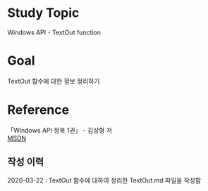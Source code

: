 # Study Topic
  
Windows API - TextOut function  
  
# Goal
  
TextOut 함수에 대한 정보 정리하기  
  
# Reference
  
「Windows API 정복 1권」 - 김상형 저  
<a href = "https://docs.microsoft.com/en-us/windows/win32/api/wingdi/nf-wingdi-textoutw">MSDN</a>  
  
## 작성 이력
  
2020-03-22 : TextOut 함수에 대하여 정리한 TextOut.md 파일을 작성함
